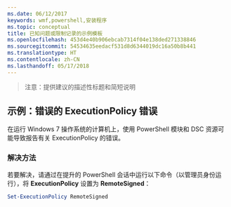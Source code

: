 ```yaml
---
ms.date: 06/12/2017
keywords: wmf,powershell,安装程序
ms.topic: conceptual
title: 已知问题或限制记录的示例模板
ms.openlocfilehash: 453d4e40b906ebcab7314f04e138ded271338846
ms.sourcegitcommit: 54534635eedacf531d8d6344019dc16a50b8b441
ms.translationtype: HT
ms.contentlocale: zh-CN
ms.lasthandoff: 05/17/2018
---
```

>注意：提供建议的描述性标题和简短说明

## <a name="example-erroneous-executionpolicy-errors"></a>示例：错误的 ExecutionPolicy 错误 ##
在运行 Windows 7 操作系统的计算机上，使用 PowerShell 模块和 DSC 资源可能导致报告有关 ExecutionPolicy 的错误。

### <a name="resolution"></a>解决方法

若要解决，请通过在提升的 PowerShell 会话中运行以下命令（以管理员身份运行），将 **ExecutionPolicy** 设置为 **RemoteSigned**：

```powershell
Set-ExecutionPolicy RemoteSigned
```
